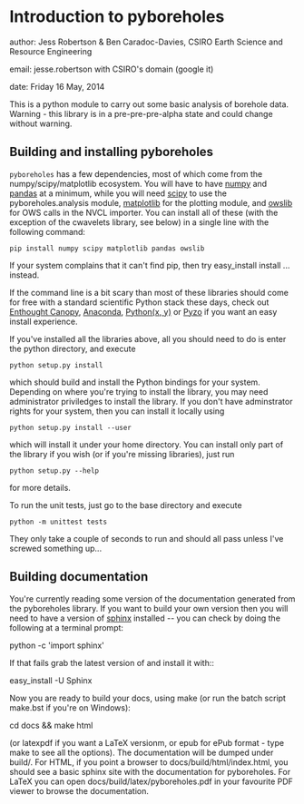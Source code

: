Introduction to pyboreholes
===========================

author: Jess Robertson & Ben Caradoc-Davies, CSIRO Earth Science and Resource Engineering

email: jesse.robertson with CSIRO's domain (google it)

date: Friday 16 May, 2014

This is a python module to carry out some basic analysis of borehole data. Warning - this library is in a pre-pre-pre-alpha state and could change without warning.

Building and installing pyboreholes
-----------------------------------

`pyboreholes` has a few dependencies, most of which come from the numpy/scipy/matplotlib ecosystem. You will have to have [numpy][1] and [pandas][3] at a minimum, while you will need [scipy][2] to use the pyboreholes.analysis module, [matplotlib][4] for the plotting module, and [owslib][12] for OWS calls in the NVCL importer. You can install all of these (with the exception of the cwavelets library, see below) in a single line with the following command:

    pip install numpy scipy matplotlib pandas owslib

If your system complains that it can't find pip, then try easy_install install ... instead.

If the command line is a bit scary than most of these libraries should come for free with a standard scientific Python stack these days, check out [Enthought Canopy][6], [Anaconda][7], [Python(x, y)][8] or [Pyzo][11] if you want an easy install experience.

If you've installed all the libraries above, all you should need to do is enter the python directory, and execute

    python setup.py install

which should build and install the Python bindings for your system. Depending on where you're trying to install the library, you may need administrator priviledges to install the library. If you don't have adminstrator rights for your system, then you can install it locally using

    python setup.py install --user

which will install it under your home directory. You can install only part of the library if you wish (or if you're missing libraries), just run

    python setup.py --help

for more details.

To run the unit tests, just go to the base directory and execute

	python -m unittest tests

They only take a couple of seconds to run and should all pass unless I've screwed something up...

Building documentation
----------------------

You're currently reading some version of the documentation generated from the pyboreholes library. If you want to build your own version then you will need to have a version of [sphinx][10] installed -- you can check by doing the following at a terminal prompt:

  python -c 'import sphinx'

If that fails grab the latest version of and install it with::

  easy_install -U Sphinx

Now you are ready to build your docs, using make (or run the batch script make.bst if you're on Windows):

  cd docs && make html

(or latexpdf if you want a LaTeX versionm, or epub for ePub format - type make to see all the options). The documentation will be dumped under build/<format>. For HTML, if you point a browser to docs/build/html/index.html, you should see a basic sphinx site with the documentation for pyboreholes. For LaTeX you can open docs/build/latex/pyboreholes.pdf in your favourite PDF viewer to browse the documentation.

[1]: http://numpy.org
[2]: http://scipy.org
[3]: http://pandas.pydata.org
[4]: http://matplotlib.org
[6]: https://www.enthought.com/products/canopy/
[7]: https://store.continuum.io/cshop/anaconda/
[8]: https://code.google.com/p/pythonxy/
[9]: https://stash.csiro.au/projects/DARDA
[10]: http://sphinx.pocoo.org/
[11]: http://www.pyzo.org/
[12]: https://pypi.python.org/pypi/OWSLib/